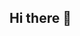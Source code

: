 ## Hi there 👋

<!--
**jwalantmuddey/jwalantmuddey** is a ✨ _special_ ✨ repository because its `README.md` (this file) appears on your GitHub profile.
https://github.com/formidablae/formidablae/edit/main/README.md
Here are some ideas to get you started:

- 🔭 I’m currently working on ...
- 🌱 I’m currently learning ...
- 👯 I’m looking to collaborate on ...
- 🤔 I’m looking for help with ...
- 💬 Ask me about ...
- 📫 How to reach me: ...
- 😄 Pronouns: ...
- ⚡ Fun fact: ...
-->
